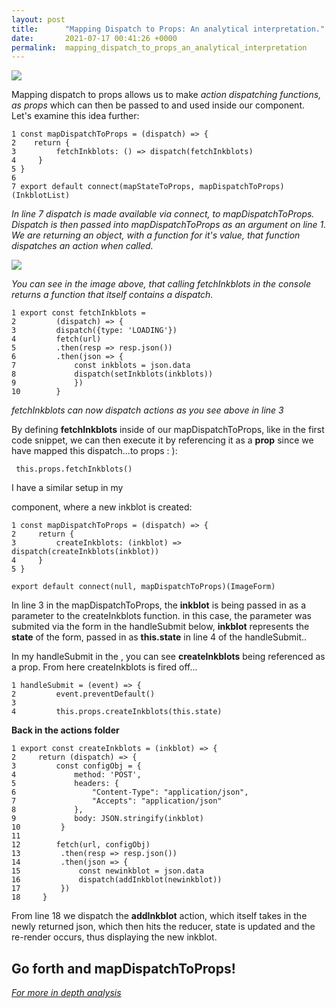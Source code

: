 ```yaml
---
layout: post
title:      "Mapping Dispatch to Props: An analytical interpretation."
date:       2021-07-17 00:41:26 +0000
permalink:  mapping_dispatch_to_props_an_analytical_interpretation
---
```



![](https://upload.wikimedia.org/wikipedia/commons/7/70/Rorschach_blot_01.jpg)

Mapping dispatch to props allows us to make *action dispatching functions, as props* which can then be passed to and used inside our component. Let's examine this idea further:
```
1 const mapDispatchToProps = (dispatch) => {
2    return {
3         fetchInkblots: () => dispatch(fetchInkblots)
4     }
5 }
6
7 export default connect(mapStateToProps, mapDispatchToProps)(InkblotList)
```
*In line 7 dispatch is made available via connect, to mapDispatchToProps. Dispatch is then passed into mapDispatchToProps as an argument on line 1. We are returning an object, with a function for it's value, that function dispatches an action when called.*


![](https://i.imgur.com/PxAdLAm.png)

*You can see in the image above, that calling fetchInkblots in the console returns a function that itself contains a dispatch.*

```
1 export const fetchInkblots = 
2         (dispatch) => {
3         dispatch({type: 'LOADING'})
4         fetch(url)
5         .then(resp => resp.json())
6         .then(json => {
7             const inkblots = json.data
8             dispatch(setInkblots(inkblots))
9             })
10        }
```
*fetchInkblots can now dispatch actions as you see above in line 3*


By defining **fetchInkblots** inside of our mapDispatchToProps, like in the first code snippet, we can then execute it by referencing it as a **prop** since we have mapped this dispatch...to props : ):

```
 this.props.fetchInkblots()
```

I have a similar setup in my **<Form />** component, where a new inkblot is created:

```
1 const mapDispatchToProps = (dispatch) => {
2     return {
3         createInkblots: (inkblot) => dispatch(createInkblots(inkblot))
4     }
5 }

export default connect(null, mapDispatchToProps)(ImageForm)
```

In line 3 in the mapDispatchToProps, the **inkblot** is being passed in as a parameter to the createInkblots function. in this case, the parameter was submited via the form in the handleSubmit below, **inkblot** represents the **state** of the form, passed in as **this.state** in line 4 of the handleSubmit.. 

In my handleSubmit in the <Form />, you can see **createInkblots** being referenced as a prop. From here createInkblots is fired off...

```
1 handleSubmit = (event) => {
2         event.preventDefault()
3 
4         this.props.createInkblots(this.state)
```

**Back in the actions folder**

```
1 export const createInkblots = (inkblot) => {
2     return (dispatch) => {
3         const configObj = {
4             method: 'POST',
5             headers: {
6                 "Content-Type": "application/json",
7                 "Accepts": "application/json"
8             },
9             body: JSON.stringify(inkblot)
10         }
11         
12        fetch(url, configObj)
13         .then(resp => resp.json())
14         .then(json => {
15             const newinkblot = json.data
16             dispatch(addInkblot(newinkblot))
17         })
18     }
```

From line 18 we dispatch the **addInkblot** action, which itself takes in the newly returned json, which then hits the reducer, state is updated and the re-render occurs, thus displaying the new inkblot.

## Go forth and mapDispatchToProps!

*[For more in depth analysis](https://stackoverflow.com/questions/34458261/how-to-get-simple-dispatch-from-this-props-using-connect-w-redux)*
		

